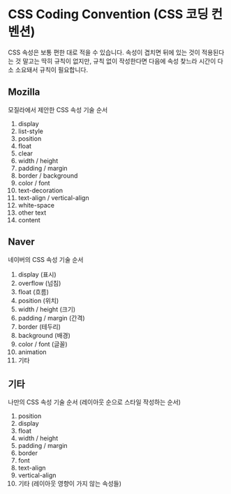 CSS Coding Convention (CSS 코딩 컨벤션)
=============
CSS 속성은 보통 편한 대로 적을 수 있습니다. 속성이 겹치면 뒤에 있는 것이 적용된다는 것 말고는 딱히 규칙이 없지만, 규칙 없이 작성한다면 다음에 속성 찾느라 시간이 다소 소요돼서 규칙이 필요합니다.

## Mozilla
모질라에서 제안한 CSS 속성 기술 순서

1. display
2. list-style
3. position
4. float
5. clear
6. width / height
7. padding / margin
8. border / background
9. color / font
10. text-decoration
11. text-align / vertical-align
12. white-space
13. other text
14. content

## Naver
네이버의 CSS 속성 기술 순서

1. display (표시)
2. overflow (넘침)
3. float (흐름)
4. position (위치)
5. width / height (크기)
6. padding / margin (간격)
7. border (테두리)
8. background (배경)
9. color / font (글꼴)
10. animation
11. 기타

## 기타
나만의 CSS 속성 기술 순서 (레이아웃 순으로 스타일 작성하는 순서)

1. position
2. display
3. float
4. width / height
5. padding / margin
6. border
7. font
8. text-align
9. vertical-align
10. 기타 (레이아웃 영향이 가지 않는 속성들)